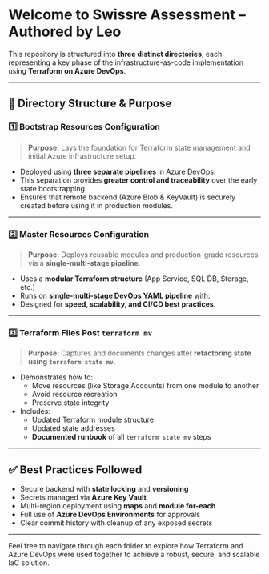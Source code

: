 # Welcome to Swissre Assessment – Authored by Leo

This repository is structured into **three distinct directories**, each representing a key phase of the infrastructure-as-code implementation using **Terraform on Azure DevOps**.

---

## 📁 Directory Structure & Purpose

### 1️⃣ Bootstrap Resources Configuration

> **Purpose:** Lays the foundation for Terraform state management and initial Azure infrastructure setup.

- Deployed using **three separate pipelines** in Azure DevOps:
- This separation provides **greater control and traceability** over the early state bootstrapping.
- Ensures that remote backend (Azure Blob & KeyVault) is securely created before using it in production modules.

---

### 2️⃣ Master Resources Configuration

> **Purpose:** Deploys reusable modules and production-grade resources via a **single-multi-stage pipeline**.

- Uses a **modular Terraform structure** (App Service, SQL DB, Storage, etc.)
- Runs on **single-multi-stage DevOps YAML pipeline** with:
- Designed for **speed, scalability, and CI/CD best practices**.

---

### 3️⃣ Terraform Files Post `terraform mv`

> **Purpose:** Captures and documents changes after **refactoring state using `terraform state mv`**.

- Demonstrates how to:
  - Move resources (like Storage Accounts) from one module to another
  - Avoid resource recreation
  - Preserve state integrity
- Includes:
  - Updated Terraform module structure
  - Updated state addresses
  - **Documented runbook** of all `terraform state mv` steps

---

## ✅ Best Practices Followed

- Secure backend with **state locking** and **versioning**
- Secrets managed via **Azure Key Vault**
- Multi-region deployment using **maps** and **module for-each**
- Full use of **Azure DevOps Environments** for approvals
- Clear commit history with cleanup of any exposed secrets

---

Feel free to navigate through each folder to explore how Terraform and Azure DevOps were used together to achieve a robust, secure, and scalable IaC solution.
